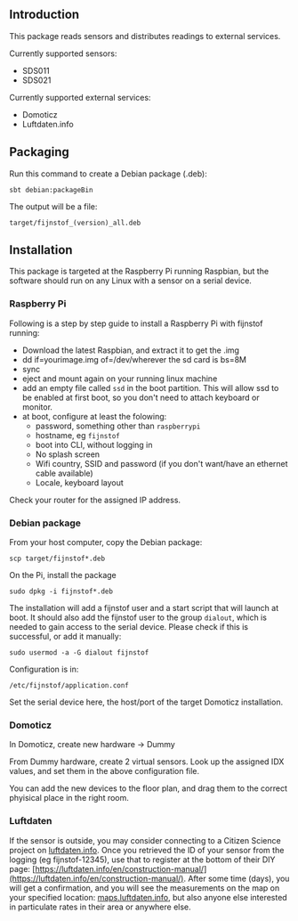 ## Introduction

This package reads sensors and distributes readings to external services.

Currently supported sensors: 

- SDS011
- SDS021

Currently supported external services:

- Domoticz
- Luftdaten.info

## Packaging

Run this command to create a Debian package (.deb):

    sbt debian:packageBin
    
The output will be a file:   

    target/fijnstof_(version)_all.deb

## Installation

This package is targeted at the Raspberry Pi running Raspbian, but the software should run on any Linux with a sensor on a serial device. 

### Raspberry Pi

Following is a step by step guide to install a Raspberry Pi with fijnstof running:

- Download the latest Raspbian, and extract it to get the .img
- dd if=yourimage.img of=/dev/wherever the sd card is bs=8M
- sync
- eject and mount again on your running linux machine
- add an empty file called `ssd` in the boot partition. This will allow ssd to be enabled at first boot, so you don't need to attach keyboard or monitor.
- at boot, configure at least the folowing:
    - password, something other than `raspberrypi`
    - hostname, eg `fijnstof`
    - boot into CLI, without logging in
    - No splash screen
    - Wifi country, SSID and password (if you don't want/have an ethernet cable available)
    - Locale, keyboard layout
    
Check your router for the assigned IP address.

### Debian package
    
From your host computer, copy the Debian package:

    scp target/fijnstof*.deb 

On the Pi, install the package 
   
    sudo dpkg -i fijnstof*.deb
    
The installation will add a fijnstof user and a start script that will launch at boot. It should also add the fijnstof user to the group `dialout`, which is needed to gain access to the serial device. Please check if this is successful, or add it manually: 

    sudo usermod -a -G dialout fijnstof
    
Configuration is in:

    /etc/fijnstof/application.conf
    
Set the serial device here, the host/port of the target Domoticz installation.

### Domoticz

In Domoticz, create new hardware -> Dummy

From Dummy hardware, create 2 virtual sensors. Look up the assigned IDX values, and set them in the above configuration file.

You can add the new devices to the floor plan, and drag them to the correct phyisical place in the right room.

### Luftdaten

If the sensor is outside, you may consider connecting to a Citizen Science 
project on [luftdaten.info](luftdaten.info). Once you retrieved the ID of your sensor from the logging (eg fijnstof-12345), use that to register at the bottom of their DIY page: [https://luftdaten.info/en/construction-manual/](https://luftdaten.info/en/construction-manual/). After some time (days), you  will get a confirmation, and you will see the measurements on the map on your specified location: [maps.luftdaten.info](maps.luftdaten.info), but also anyone else interested in particulate rates in their area or anywhere else.


